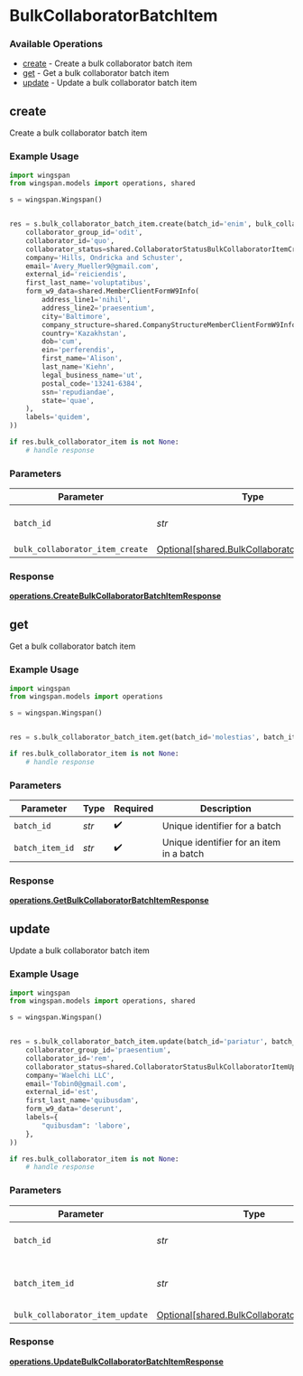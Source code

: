 # BulkCollaboratorBatchItem

### Available Operations

* [create](#create) - Create a bulk collaborator batch item
* [get](#get) - Get a bulk collaborator batch item
* [update](#update) - Update a bulk collaborator batch item

## create

Create a bulk collaborator batch item

### Example Usage

```python
import wingspan
from wingspan.models import operations, shared

s = wingspan.Wingspan()


res = s.bulk_collaborator_batch_item.create(batch_id='enim', bulk_collaborator_item_create=shared.BulkCollaboratorItemCreate(
    collaborator_group_id='odit',
    collaborator_id='quo',
    collaborator_status=shared.CollaboratorStatusBulkCollaboratorItemCreate.ACTIVE,
    company='Hills, Ondricka and Schuster',
    email='Avery_Mueller9@gmail.com',
    external_id='reiciendis',
    first_last_name='voluptatibus',
    form_w9_data=shared.MemberClientFormW9Info(
        address_line1='nihil',
        address_line2='praesentium',
        city='Baltimore',
        company_structure=shared.CompanyStructureMemberClientFormW9Info.LLC_CORPORATION_C,
        country='Kazakhstan',
        dob='cum',
        ein='perferendis',
        first_name='Alison',
        last_name='Kiehn',
        legal_business_name='ut',
        postal_code='13241-6384',
        ssn='repudiandae',
        state='quae',
    ),
    labels='quidem',
))

if res.bulk_collaborator_item is not None:
    # handle response
```

### Parameters

| Parameter                                                                                        | Type                                                                                             | Required                                                                                         | Description                                                                                      |
| ------------------------------------------------------------------------------------------------ | ------------------------------------------------------------------------------------------------ | ------------------------------------------------------------------------------------------------ | ------------------------------------------------------------------------------------------------ |
| `batch_id`                                                                                       | *str*                                                                                            | :heavy_check_mark:                                                                               | Unique identifier for a batch                                                                    |
| `bulk_collaborator_item_create`                                                                  | [Optional[shared.BulkCollaboratorItemCreate]](../../models/shared/bulkcollaboratoritemcreate.md) | :heavy_minus_sign:                                                                               | N/A                                                                                              |


### Response

**[operations.CreateBulkCollaboratorBatchItemResponse](../../models/operations/createbulkcollaboratorbatchitemresponse.md)**


## get

Get a bulk collaborator batch item

### Example Usage

```python
import wingspan
from wingspan.models import operations

s = wingspan.Wingspan()


res = s.bulk_collaborator_batch_item.get(batch_id='molestias', batch_item_id='excepturi')

if res.bulk_collaborator_item is not None:
    # handle response
```

### Parameters

| Parameter                                | Type                                     | Required                                 | Description                              |
| ---------------------------------------- | ---------------------------------------- | ---------------------------------------- | ---------------------------------------- |
| `batch_id`                               | *str*                                    | :heavy_check_mark:                       | Unique identifier for a batch            |
| `batch_item_id`                          | *str*                                    | :heavy_check_mark:                       | Unique identifier for an item in a batch |


### Response

**[operations.GetBulkCollaboratorBatchItemResponse](../../models/operations/getbulkcollaboratorbatchitemresponse.md)**


## update

Update a bulk collaborator batch item

### Example Usage

```python
import wingspan
from wingspan.models import operations, shared

s = wingspan.Wingspan()


res = s.bulk_collaborator_batch_item.update(batch_id='pariatur', batch_item_id='modi', bulk_collaborator_item_update=shared.BulkCollaboratorItemUpdate(
    collaborator_group_id='praesentium',
    collaborator_id='rem',
    collaborator_status=shared.CollaboratorStatusBulkCollaboratorItemUpdate.LESS_THAN_NIL_GREATER_THAN_,
    company='Waelchi LLC',
    email='Tobin0@gmail.com',
    external_id='est',
    first_last_name='quibusdam',
    form_w9_data='deserunt',
    labels={
        "quibusdam": 'labore',
    },
))

if res.bulk_collaborator_item is not None:
    # handle response
```

### Parameters

| Parameter                                                                                        | Type                                                                                             | Required                                                                                         | Description                                                                                      |
| ------------------------------------------------------------------------------------------------ | ------------------------------------------------------------------------------------------------ | ------------------------------------------------------------------------------------------------ | ------------------------------------------------------------------------------------------------ |
| `batch_id`                                                                                       | *str*                                                                                            | :heavy_check_mark:                                                                               | Unique identifier for a batch                                                                    |
| `batch_item_id`                                                                                  | *str*                                                                                            | :heavy_check_mark:                                                                               | Unique identifier for an item in a batch                                                         |
| `bulk_collaborator_item_update`                                                                  | [Optional[shared.BulkCollaboratorItemUpdate]](../../models/shared/bulkcollaboratoritemupdate.md) | :heavy_minus_sign:                                                                               | N/A                                                                                              |


### Response

**[operations.UpdateBulkCollaboratorBatchItemResponse](../../models/operations/updatebulkcollaboratorbatchitemresponse.md)**

